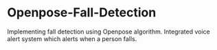 # Openpose-Fall-Detection
Implementing fall detection using Openpose algorithm. Integrated voice alert system which alerts when a person falls.
